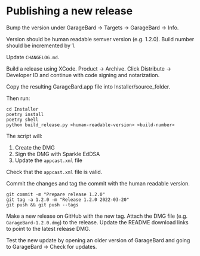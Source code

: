 # Publishing a new release

Bump the version under GarageBard -> Targets -> GarageBard -> Info.

Version should be human readable semver version (e.g. 1.2.0).
Build number should be incremented by 1.

Update `CHANGELOG.md`.

Build a release using XCode. Product -> Archive. Click Distribute -> Developer
ID and continue with code signing and notarization.

Copy the resulting GarageBard.app file into Installer/source_folder.

Then run:

```
cd Installer
poetry install
poetry shell
python build_release.py <human-readable-version> <build-number>
```

The script will:

1. Create the DMG
2. Sign the DMG with Sparkle EdDSA
3. Update the `appcast.xml` file

Check that the `appcast.xml` file is valid.

Commit the changes and tag the commit with the human readable version.

```
git commit -m "Prepare release 1.2.0"
git tag -a 1.2.0 -m "Release 1.2.0 2022-03-20"
git push && git push --tags
```

Make a new release on GitHub with the new tag. Attach the DMG file (e.g.
`GarageBard-1.2.0.dmg`) to the release. Update the README download links to
point to the latest release DMG.

Test the new update by opening an older version of GarageBard and going to
GarageBard -> Check for updates.
